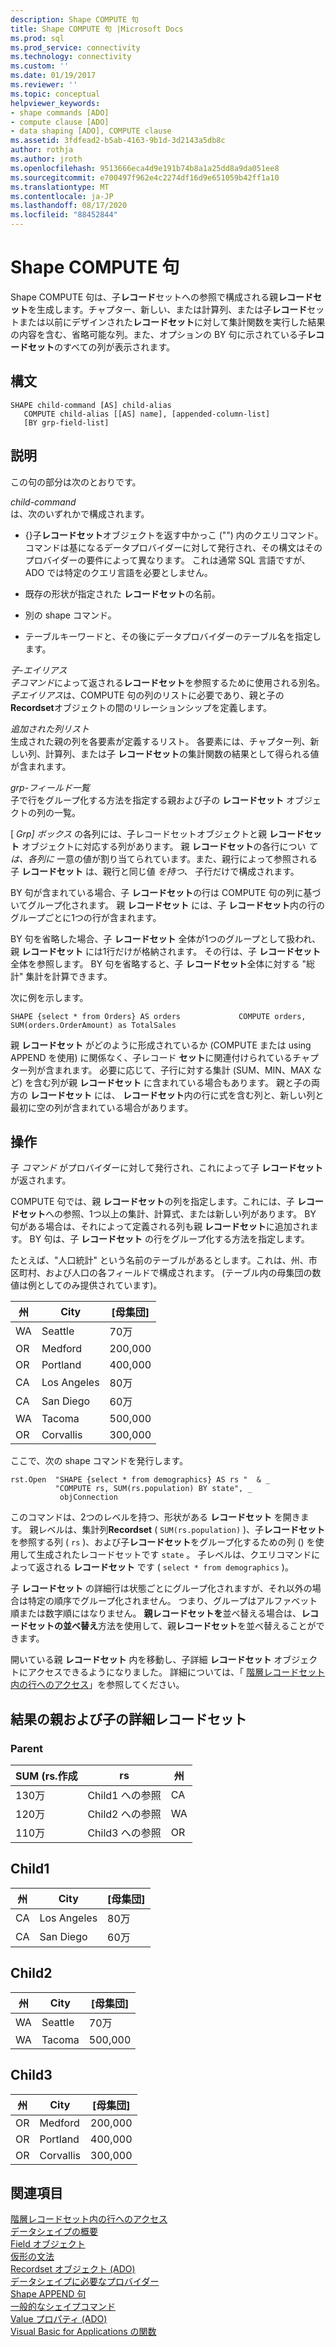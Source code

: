 ```yaml
---
description: Shape COMPUTE 句
title: Shape COMPUTE 句 |Microsoft Docs
ms.prod: sql
ms.prod_service: connectivity
ms.technology: connectivity
ms.custom: ''
ms.date: 01/19/2017
ms.reviewer: ''
ms.topic: conceptual
helpviewer_keywords:
- shape commands [ADO]
- compute clause [ADO]
- data shaping [ADO], COMPUTE clause
ms.assetid: 3fdfead2-b5ab-4163-9b1d-3d2143a5db8c
author: rothja
ms.author: jroth
ms.openlocfilehash: 9513666eca4d9e191b74b8a1a25dd8a9da051ee8
ms.sourcegitcommit: e700497f962e4c2274df16d9e651059b42ff1a10
ms.translationtype: MT
ms.contentlocale: ja-JP
ms.lasthandoff: 08/17/2020
ms.locfileid: "88452844"
---
```

# <a name="shape-compute-clause"></a>Shape COMPUTE 句
Shape COMPUTE 句は、子**レコード**セットへの参照で構成される親**レコードセット**を生成します。チャプター、新しい、または計算列、または子**レコード**セットまたは以前にデザインされた**レコードセット**に対して集計関数を実行した結果の内容を含む、省略可能な列。また、オプションの BY 句に示されている子**レコードセット**のすべての列が表示されます。  
  
## <a name="syntax"></a>構文  
  
```  
SHAPE child-command [AS] child-alias  
   COMPUTE child-alias [[AS] name], [appended-column-list]  
   [BY grp-field-list]  
```  
  
## <a name="description"></a>説明  
 この句の部分は次のとおりです。  
  
 *child-command*  
 は、次のいずれかで構成されます。  
  
-   {}子**レコードセット**オブジェクトを返す中かっこ ("") 内のクエリコマンド。 コマンドは基になるデータプロバイダーに対して発行され、その構文はそのプロバイダーの要件によって異なります。 これは通常 SQL 言語ですが、ADO では特定のクエリ言語を必要としません。  
  
-   既存の形状が指定された **レコードセット**の名前。  
  
-   別の shape コマンド。  
  
-   テーブルキーワードと、その後にデータプロバイダーのテーブル名を指定します。  
  
 *子-エイリアス*  
 *子コマンド*によって返される**レコードセット**を参照するために使用される別名。 *子エイリアス*は、COMPUTE 句の列のリストに必要であり、親と子の**Recordset**オブジェクトの間のリレーションシップを定義します。  
  
 *追加された列リスト*  
 生成された親の列を各要素が定義するリスト。 各要素には、チャプター列、新しい列、計算列、または子 **レコードセット**の集計関数の結果として得られる値が含まれます。  
  
 *grp-フィールド一覧*  
 子で行をグループ化する方法を指定する親および子の **レコードセット** オブジェクトの列の一覧。  
  
 [ *Grp] ボックス* の各列には、子レコードセットオブジェクトと親 **レコードセット** オブジェクトに対応する列があります。 親 **レコードセット**の各行につい *ては、各列に* 一意の値が割り当てられています。また、親行によって参照される子 **レコードセット** は、親行と同じ値 *を持つ、* 子行だけで構成されます。  
  
 BY 句が含まれている場合、子 **レコードセット**の行は COMPUTE 句の列に基づいてグループ化されます。 親 **レコードセット** には、子 **レコードセット**内の行のグループごとに1つの行が含まれます。  
  
 BY 句を省略した場合、子 **レコードセット** 全体が1つのグループとして扱われ、親 **レコードセット** には1行だけが格納されます。 その行は、子 **レコードセット**全体を参照します。 BY 句を省略すると、子 **レコードセット**全体に対する "総計" 集計を計算できます。  
  
 次に例を示します。  
  
```  
SHAPE {select * from Orders} AS orders             COMPUTE orders, SUM(orders.OrderAmount) as TotalSales         
```  
  
 親 **レコードセット** がどのように形成されているか (COMPUTE または using APPEND を使用) に関係なく、子レコード **セット**に関連付けられているチャプター列が含まれます。 必要に応じて、子行に対する集計 (SUM、MIN、MAX など) を含む列が親 **レコードセット** に含まれている場合もあります。 親と子の両方の **レコードセット** には、 **レコードセット**内の行に式を含む列と、新しい列と最初に空の列が含まれている場合があります。  
  
## <a name="operation"></a>操作  
 子 *コマンド* がプロバイダーに対して発行され、これによって子 **レコードセット**が返されます。  
  
 COMPUTE 句では、親 **レコードセット**の列を指定します。これには、子 **レコードセット**への参照、1つ以上の集計、計算式、または新しい列があります。 BY 句がある場合は、それによって定義される列も親 **レコードセット**に追加されます。 BY 句は、子 **レコードセット** の行をグループ化する方法を指定します。  
  
 たとえば、"人口統計" という名前のテーブルがあるとします。これは、州、市区町村、および人口の各フィールドで構成されます。 (テーブル内の母集団の数値は例としてのみ提供されています)。  
  
|州|City|[母集団]|  
|-----------|----------|----------------|  
|WA|Seattle|70万|  
|OR|Medford|200,000|  
|OR|Portland|400,000|  
|CA|Los Angeles|80万|  
|CA|San Diego|60万|  
|WA|Tacoma|500,000|  
|OR|Corvallis|300,000|  
  
 ここで、次の shape コマンドを発行します。  
  
```  
rst.Open  "SHAPE {select * from demographics} AS rs "  & _  
          "COMPUTE rs, SUM(rs.population) BY state", _  
           objConnection  
```  
  
 このコマンドは、2つのレベルを持つ、形状がある **レコードセット** を開きます。 親レベルは、集計列**Recordset** ( `SUM(rs.population)` )、子**レコードセット**を参照する列 ( `rs` )、および子**レコードセット**をグループ化するための列 () を使用して生成されたレコードセットです `state` 。 子レベルは、クエリコマンドによって返される **レコードセット** です ( `select * from demographics` )。  
  
 子 **レコードセット** の詳細行は状態ごとにグループ化されますが、それ以外の場合は特定の順序でグループ化されません。 つまり、グループはアルファベット順または数字順にはなりません。 **親レコードセットを**並べ替える場合は、**レコードセットの並べ替え**方法を使用して、親**レコードセット**を並べ替えることができます。  
  
 開いている親 **レコードセット** 内を移動し、子詳細 **レコードセット** オブジェクトにアクセスできるようになりました。 詳細については、「 [階層レコードセット内の行へのアクセス](../../../ado/guide/data/accessing-rows-in-a-hierarchical-recordset.md)」を参照してください。  
  
## <a name="resultant-parent-and-child-detail-recordsets"></a>結果の親および子の詳細レコードセット  
  
### <a name="parent"></a>Parent  
  
|SUM (rs.作成|rs|州|  
|---------------------------|--------|-----------|  
|130万|Child1 への参照|CA|  
|120万|Child2 への参照|WA|  
|110万|Child3 への参照|OR|  
  
## <a name="child1"></a>Child1  
  
|州|City|[母集団]|  
|-----------|----------|----------------|  
|CA|Los Angeles|80万|  
|CA|San Diego|60万|  
  
## <a name="child2"></a>Child2  
  
|州|City|[母集団]|  
|-----------|----------|----------------|  
|WA|Seattle|70万|  
|WA|Tacoma|500,000|  
  
## <a name="child3"></a>Child3  
  
|州|City|[母集団]|  
|-----------|----------|----------------|  
|OR|Medford|200,000|  
|OR|Portland|400,000|  
|OR|Corvallis|300,000|  
  
## <a name="see-also"></a>関連項目  
 [階層レコードセット内の行へのアクセス](../../../ado/guide/data/accessing-rows-in-a-hierarchical-recordset.md)   
 [データシェイプの概要](../../../ado/guide/data/data-shaping-overview.md)   
 [Field オブジェクト](../../../ado/reference/ado-api/field-object.md)   
 [仮形の文法](../../../ado/guide/data/formal-shape-grammar.md)   
 [Recordset オブジェクト (ADO)](../../../ado/reference/ado-api/recordset-object-ado.md)   
 [データシェイプに必要なプロバイダー](../../../ado/guide/data/required-providers-for-data-shaping.md)   
 [Shape APPEND 句](../../../ado/guide/data/shape-append-clause.md)   
 [一般的なシェイプコマンド](../../../ado/guide/data/shape-commands-in-general.md)   
 [Value プロパティ (ADO)](../../../ado/reference/ado-api/value-property-ado.md)   
 [Visual Basic for Applications の関数](../../../ado/guide/data/visual-basic-for-applications-functions.md)
